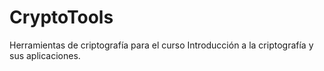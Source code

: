 # CryptoTools

Herramientas de criptografía para el curso Introducción a la criptografía y sus aplicaciones.
